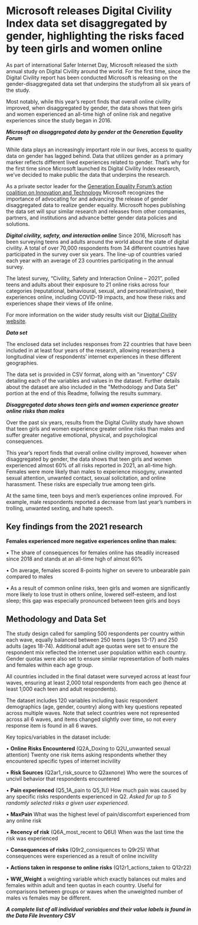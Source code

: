 # Microsoft releases Digital Civility Index data set disaggregated by gender, highlighting the risks faced by teen girls and women online  

As part of international Safer Internet Day, Microsoft released the sixth annual study on Digital Civility around the world. For the first time,  since the Digital Civility report has been conducted Microsoft is releasing on the gender-disaggregated data set that underpins the studyfrom all six years of the study.  

 Most notably, while this year’s report finds that overall online civility improved, when disaggregated by gender, the data shows that teen girls and women experienced an all-time high of online risk and negative experiences since the study began in 2016.  

**_Microsoft on disaggregated data by gender at the Generation Equality Forum_**

While data plays an increasingly important role in our lives, access to quality data on gender has lagged behind. Data that utilizes gender as a primary marker reflects different lived experiences related to gender. That’s why for the first time since Microsoft launched its Digital Civility Index research, we’ve decided to make public the data that underpins the research.  

As a private sector leader for the [Generation Equality Forum’s action coalition on Innovation and Technology](https://blogs.microsoft.com/on-the-issues/2021/07/01/human-centered-connectivity-un-generation-equality-forum/) Microsoft recognizes the importance of advocating for and advancing the release of gender disaggregated data to realize gender equality. Microsoft hopes publishing the data set will spur similar research and releases from other companies, partners, and institutions and advance better gender data policies and solutions. 

**_Digital civility, safety, and interaction online_**
Since 2016, Microsoft has been surveying teens and adults around the world about the state of digital civility. A total of over 70,000 respondents from 34 different countries have participated in the survey over six years. The line-up of countries varied each year with an average of 23 countries participating in the annual survey.   

The latest survey, “Civility, Safety and Interaction Online – 2021”, polled teens and adults about their exposure to 21 online risks across four categories (reputational, behavioural, sexual, and personal/intrusive), their experiences online, including COVID-19 impacts, and how these risks and experiences shape their views of life online. 

For more information on the wider study results visit our [Digital Civility website](https://www.microsoft.com/en-us/online-safety/digital-civility).

**_Data set_**

The enclosed data set includes responses from 22 countries that have been included in at least four years of the research, allowing researchers a longitudinal view of respondents’ internet experiences in these different geographies. 

 The data set is provided in CSV format, along with an "inventory" CSV detailing each of the variables and values in the dataset. Further details about the dataset are also included in the "Methodology and Data Set" portion at the end of this Readme, follwing the results summary. 
 
**_Disaggregated data shows teen girls and women experience greater online risks than males_**

Over the past six years, results from the Digital Civility study have shown that teen girls and women experience greater online risks than males and suffer greater negative emotional, physical, and psychological consequences. 

This year’s report finds that overall online civility improved, however when disaggregated by gender, the data shows that teen girls and women experienced almost 60% of all risks reported in 2021, an all-time high. Females were more likely than males to experience misogyny, unwanted sexual attention, unwanted contact, sexual solicitation, and online harassment. These risks are especially true among teen girls.  

At the same time, teen boys and men’s experiences online improved. For example, male respondents reported a decrease from last year’s numbers in trolling, unwanted sexting, and hate speech.  

<h2>Key findings from the 2021 research</h2>

**Females experienced more negative experiences online than males:**

•	The share of consequences for females online has steadily increased since 2018 and stands at an all-time high of almost 60%
 
•	On average, females scored 8-points higher on severe to unbearable pain compared to males
 
•	As a result of common online risks, teen girls and women are significantly more likely to lose trust in others online, lowered self-esteem, and lost sleep; this gap was especially pronounced between teen girls and boys 
 
<h2> Methodology and Data Set</h2>

The study design called for sampling 500 respondents per country within each wave, equally balanced between 250 teens (ages 13-17) and 250 adults (ages 18-74). Additional adult age quotas were set to ensure the respondent mix reflected the internet user population within each country.  Gender quotas were also set to ensure similar representation of both males and females within each age group.

All countries included in the final dataset were surveyed across at least four waves, ensuring at least 2,000 total respondents from each geo (hence at least 1,000 each teen and adult respondents).

The dataset includes 120 variables including basic respondent demographics (age, gender, country) along with key questions repeated across multiple waves. Note that select countries were not represented across all 6 waves, and items changed slightly over time, so not every response item is found in all 6 waves.

Key topics/variables in the dataset include:

•	**Online Risks Encountered** (Q2A_Doxing to Q2U_unwanted sexual attention) Twenty one risk items asking respondents whether they encountered specific types of internet incivility

•	**Risk Sources** (Q2ar1_risk_source to Q2axnone) Who were the sources of uncivil behavior that respondents encountered 

•	**Pain experienced** (Q5_1A_pain to Q5_1U) How much pain was caused by any specific risks respondents experienced in Q2. _Asked for up to 5 randomly selected risks a given user experienced_.

•	**MaxPain** What was the highest level of pain/discomfort experienced from any online risk

•	**Recency of risk** (Q6A_most_recent to Q6U) When was the last time the risk was experienced

•	**Consequences of risks** (Q9r2_consiquences to Q9r25) What consequences were experienced as a result of online incivility

•	**Actions taken in response to online risks** (Q12r1_actions_taken to Q12r22) 

•	**WW_Weight** a weighting variable which exactly balances out males and females within adult and teen quotas in each country. Useful for comparisons between groups or waves when the unweighted number of males vs females may be different.

_**A complete list of all individual variables and their value labels is found in the Data File Inventory CSV**_  
